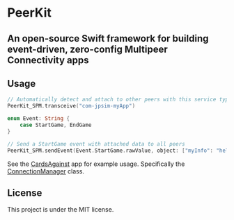 # PeerKit

## An open-source Swift framework for building event-driven, zero-config Multipeer Connectivity apps

## Usage

```swift
// Automatically detect and attach to other peers with this service type
PeerKit_SPM.transceive("com-jpsim-myApp")

enum Event: String {
    case StartGame, EndGame
}

// Send a StartGame event with attached data to all peers
PeerKit_SPM.sendEvent(Event.StartGame.rawValue, object: ["myInfo": "hello!"])
```

See the [CardsAgainst](https://github.com/jpsim/CardsAgainst) app for example usage. Specifically the [ConnectionManager](https://github.com/jpsim/CardsAgainst/blob/master/CardsAgainst/Controllers/ConnectionManager.swift) class.

## License

This project is under the MIT license.
